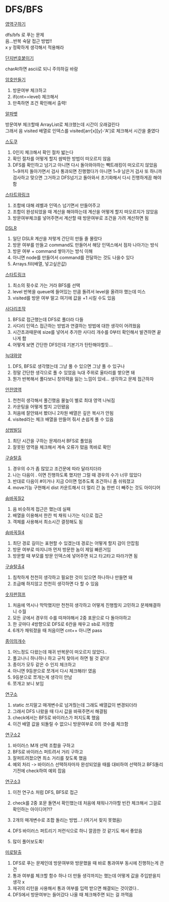 # DFS/BFS

[영역구하기](./영역구하기/Main.java)

dfs/bfs 로 푸는 문제<br>
음...반복 숙달 접근 방법!!<br>
x y 정확하게 생각해서 적용해라

[단지번호붙이기](./단지번호붙이기/Main.java)

charAt하면 ascii로 되니 주의하길 바람

[암호만들기](./암호만들기/Main.java)

1. 방문여부 체크하고
2. if(cnt==level) 체크해서
3. 만족하면 조건 확인해서 출력!

[알파벳](./알파벳/Main.java)

방문여부 체크할때 ArrayList로 체크했는데 시간이 오래걸린다\
그래서 음 visited 배열로 인덱스를 visited[arr[x][y]-'A']로 체크해서 시간을 줄였다

[스도쿠](./스도쿠/Main.java)

1. 0인지 체크해서 확인 절차 밟는다
2. 확인 절차를 어떻게 할지 쌈박한 방법이 떠오르지 않음
3. DFS를 확인하고 넘기고 아니면 다시 돌아와야하는 빽트래킹이 떠오르지 않았음\
1~9까지 돌아가면서 검사 통과되면 진행했다가 아니면 1~9 남은거 검사 또 하니까
검사하고 맞으면 그거하고 DFS넘기고 돌아와서 초기화해서 다시 진행하게끔 해야 함
   
[스타트와링크](./스타트와링크/Main.java)

1. 조합에 대해 레벨과 인덱스 넘기면서 만들어주고
2. 조합이 완성되었을 때 계산을 해야하는데 계산을 어떻게 할지 떠오르지가 않았음
3. 방문여부체크를 넣어주면서 계산할 때 방문여부로 조건을 가려 계산하면 됨

[DSLR](./DSLR/Main.java)

1. 일단 DSLR 계산을 저렇게 간단히 만들 줄 몰랐다
2. 방문 여부를 만들고 command도 만들어서 해당 인덱스에서 점차 나아가는 방식
3. 방문 여부 + command 쌓아가는 방식 이해
4. 아니면 node를 만들어서 command를 전달하는 것도 나을수 있다
5. Arrays.fill(배열, 넣고싶은값)

[스타트링크](./스타트링크/Main.java)

1. 최소의 횟수로 가는 거라 BFS를 선택
2. level 반복을 queue에 들어있는 만큼 돌려서 level을 올려야 했는데 미스
3. visited를 방문 여부 말고 여기에 값을 +1 시킬 수도 있음

[사다리조작](./사다리조작/Main.java)

1. BFS로 접근했는데 DFS로 풀더라 다들
2. 사다리 인덱스 접근하는 방법과 연결하는 방법에 대한 생각이 어려웠음
3. 시간초과때문에 size를 넣어서 추가한 사다리 개수를 0부터 확인해서 발견하면 끝나게 함
4. 어떻게 보면 간단한 DFS인데 기본기가 탄탄해야할듯...

[늑대와양](./늑대와양/Main.java)

1. DFS, BFS로 생각했는데 그냥 풀 수 있으면 그냥 풀 수 있구나
2. 정말 간단한 생각으로 풀 수 있었음 늑대 주위로 울타리를 쌓으면 돼
3. 뭔가 반복해서 풀다보니 창의력을 잃는 느낌이 있네... 생각하고 문제 접근하자

[안전영역](./안전영역/Main.java)

1. 천천히 생각해서 풀긴했음 물높이 별로 최대 영역 나눠짐
2. 카운팅을 어떻게 할지 고민됐음
3. 처음에 잘안돼서 봤더니 2차원 배열은 깊은 복사가 안됨
4. visited라는 체크 배열을 만들어 줘서 손쉽게 풀 수 있음

[상범빌딩](./상범빌딩/Main.java)

1. 최단 시간을 구하는 문제라서 BFS로 풀었음
2. 잘못된 영역을 체크해서 계속 오류가 떴음 똑바로 확인

[구슬탈출](./구슬탈출/Main.java)

1. 경우의 수가 좀 많았고 조건문에 따라 달라지더라
2. 나는 다음이 . 이면 진행하도록 했지만 그럴 때 경우의 수가 너무 많았다
3. 반대로 다음이 #이거나 지금 O이면 멈추도록 조건하니 좀 쉬워졌고
4. move기능 구현해서 dist 카운트해서 더 멀리 간 놈 한번 더 빼주는 것도 아이디어

[숨바꼭질2](./숨바꼭질2/Main.java)

1. 음 비슷하게 접근은 했는데 실패
2. 배열을 이용해서 한칸 씩 채워 나가는 식으로 접근
3. 객체를 사용해서 최소시간 결정해도 됨

[숨바꼭질4](./숨바꼭질4/Main.java)

1. 최단 경로 길이는 표현할 수 있겠는데 경로는 어떻게 할지 감이 안잡힘
2. 방문 여부로 따지니까 먼저 방문한 놈이 제일 빠른거임
3. 방문할 때 부모를 방문 인덱스에 넣어주면 되고 타고타고 따라가면 됨

[구슬탈출4](./구슬탈출/Main.java)

1. 침착하게 천천히 생각하고 필요한 것이 있으면 하나하나 만들면 돼
2. 조급해 하지않고 천천히 생각하면 다 할 수 있음

[숫자판점프](./숫자판점프/Main.java)

1. 처음에 역시나 막막했지만 천천히 생각하고 어떻게 진행할지 고민하고 문제해결하니 수월
2. 모든 곳에서 경우의 수를 따져야해서 2중 포문으로 다 돌아야하고
3. 한 곳마다 4방향으로 DFS로 6칸을 채우고 sb로 저장함
4. 6개가 채워졌을 때 처음이면 cnt++ 아니면 pass

[종이의개수](./종이의개수/Main.java)

1. 어느정도 다왔는데 재귀 반복문이 떠오르지 않았다..
2. 풀고나니 하나하나 하고 규칙 찾아서 하면 될 것 같다!
3. 종이가 모두 같은 수 인지 체크하고
4. 아니면 9등분으로 쪼개서 다시 체크해라! 였음
5. 9등분으로 쪼개는게 생각이 안남
6. 쪼개고 보니 보임

[연구소](./연구소/Main.java)

1. static 쓰지말고 매개변수로 넘겨줬는데 그래도 배열값이 변경되더라
2. 그래서 DFS 나왔을 때 다시 값을 바꿔주면서 해결됨
3. check에서는 BFS로 바이러스가 퍼지도록 했음
4. 이건 배열 값을 되돌릴 수 없으니 방문여부로 0의 갯수를 체크함

[연구소2](연구소2/Main.java)

1. 바이러스 M개 선택 조합을 구하고
2. BFS로 바이러스 퍼트려서 거리 구하고
3. 잘퍼트려졌으면 최소 거리를 찾도록 했음
4. 예외 처리 -> 바이러스 선택하자마자 완성되었을 때를 대비하여 선택하고 BFS돌리기전에 check하여 예외 잡음

[연구소3](연구소3/Main2.java)

1. 이전 연구소 처럼 DFS, BFS로 접근
2. check를 2중 포문 돌면서 확인했는데 처음에 채워나가야할 빈칸 체크해서 그걸로 확인하는 아이디어?!?

1. 2개의 매개변수로 조합 돌리는 방법...! (여기서 찾지 못했음)
2. DFS 바이러스 퍼트리기 저런식으로 하니 깔끔한 것 같기도 해서 좋았음
3. 많이 풀어보도록!

[미로탈출](미로탈출/Main.java)

1. DFS로 푸는 문제인데 방문여부와 방문했을 때 바로 통과여부 동시에 진행하는게 관건
2. 통과 여부를 체크할 함수 하나 더 만들 생각까지는 했는데 어떻게 값을 주입받을지 생각 x
3. 재귀의 리턴을 사용해서 통과 여부를 입력 받으면 해결되는 것이였다..
4. DFS에서 방문여부는 들어갔다 나올 때 체크해주면 되는 걸 까먹음